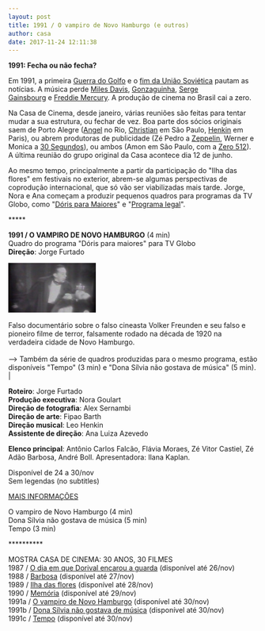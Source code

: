 ```yaml
---
layout: post
title: 1991 / O vampiro de Novo Hamburgo (e outros)
author: casa
date: 2017-11-24 12:11:38
---
```

**1991: Fecha ou não fecha?**

Em 1991, a primeira [Guerra do Golfo](https://pt.wikipedia.org/wiki/Guerra_do_Golfo) e o [fim da União Soviética](https://jornalggn.com.br/noticia/alguns-apontamentos-sobre-o-fim-da-uniao-sovietica) pautam as notícias. A música perde [Miles Davis](https://www.youtube.com/watch?v=h4X3rAg6lhY), [Gonzaguinha](https://www.youtube.com/watch?v=9UAhd-SHwgI), [Serge Gainsbourg](https://www.youtube.com/watch?v=GlpDf6XX_j0) e [Freddie Mercury](https://www.youtube.com/watch?v=uZ41ots8lZ8). A produção de cinema no Brasil cai a zero.

Na Casa de Cinema, desde janeiro, várias reuniões são feitas para tentar mudar a sua estrutura, ou fechar de vez. Boa parte dos sócios originais saem de Porto Alegre ([Angel](http://www.unirio.br/cla/escoladeteatro/docentes/angel-palomero) no Rio, [Christian](https://vimeo.com/christianlesage) em São Paulo, [Henkin](http://www.historiadocinemabrasileiro.com.br/roberto-henkin/) em Paris), ou abrem produtoras de publicidade (Zé Pedro a [Zeppelin](https://cinemaeargumento.wordpress.com/2016/01/24/tres-atores-tres-filmes-com-jose-pedro-goulart/), Werner e Monica a [30 Segundos](http://www.colunistas.com/anos/pc1994/pr1994s12ata.html)), ou ambos (Amon em São Paulo, com a [Zero 512](http://www.meioemensagem.com.br/home/comunicacao/2013/10/14/zero-filmes-encerra-atividades.html)). A última reunião do grupo original da Casa acontece dia 12 de junho.

Ao mesmo tempo, principalmente a partir da participação do "Ilha das flores" em festivais no exterior, abrem-se algumas perspectivas de coprodução internacional, que só vão ser viabilizadas mais tarde. Jorge, Nora e Ana começam a produzir pequenos quadros para programas da TV Globo, como "[Dóris para Maiores](https://www.youtube.com/watch?v=yIdt5IgrK34)" e "[Programa legal](https://memoriaglobo.globo.com/entretenimento/humor/programa-legal/)".

\*\*\*\**

**1991 / O VAMPIRO DE NOVO HAMBURGO** (4 min)\
Quadro do programa "Dóris para maiores" para TV Globo\
**Direção**: Jorge Furtado

![](/uploads/vampnh-im.jpg)

Falso documentário sobre o falso cineasta Volker Freunden e seu falso e pioneiro filme de terror, falsamente rodado na década de 1920 na verdadeira cidade de Novo Hamburgo.\
\
--> Também da série de quadros produzidas para o mesmo programa, estão disponíveis "Tempo" (3 min) e "Dona Sílvia não gostava de música" (5 min). |

**Roteiro**: Jorge Furtado\
**Produção executiva**: Nora Goulart\
**Direção de fotografia**: Alex Sernambi\
**Direção de arte**: Fipao Barth\
**Direção musical**: Leo Henkin\
**Assistente de direção**: Ana Luiza Azevedo

**Elenco principal**: Antônio Carlos Falcão, Flávia Moraes, Zé Vitor Castiel, Zé Adão Barbosa, André Boll. Apresentadora: Ilana Kaplan.

Disponível de 24 a 30/nov\
Sem legendas (no subtitles)

[MAIS INFORMAÇÕES](https://www.casacinepoa.com.br/filmes/o-vampiro-de-novo-hamburgo/)

O vampiro de Novo Hamburgo (4 min)\
Dona Sílvia não gostava de música (5 min)\
Tempo (3 min)

\*\*\*\*\*\*\*\*\*\*

MOSTRA CASA DE CINEMA: 30 ANOS, 30 FILMES\
1987 / [O dia em que Dorival encarou a guarda](https://vimeo.com/240817481) (disponível até 26/nov)\
1988 / [Barbosa](https://vimeo.com/238074665) (disponível até 27/nov)\
1989 / [Ilha das flores](https://vimeo.com/238439307) (disponível até 28/nov)\
1990 / [Memória](https://vimeo.com/239457350) (disponível até 29/nov)\
1991a / [O vampiro de Novo Hamburgo](https://vimeo.com/239624871) (disponível até 30/nov)\
1991b / [Dona Sílvia não gostava de música](https://vimeo.com/239623690) (disponível até 30/nov)\
1991c / [Tempo](https://vimeo.com/239625928) (disponível até 30/nov)